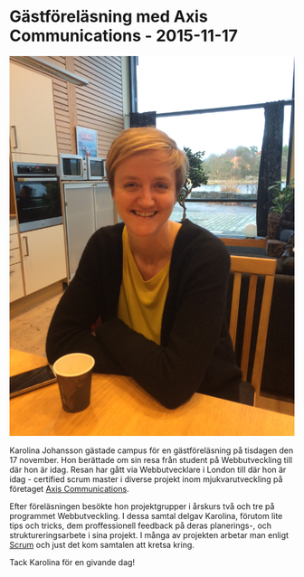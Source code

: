 # Gästföreläsning med Axis Communications - 2015-11-17


<img src="https://raw.githubusercontent.com/dite-bth/guest-lectures/master/axis-151117/karolina.jpg" />


Karolina Johansson gästade campus för en gästföreläsning på tisdagen den 17 november. Hon berättade om sin resa från student på Webbutveckling till där hon är idag. Resan har gått via Webbutvecklare i London till där hon är idag - certified scrum master i diverse projekt inom mjukvarutveckling på företaget <a href="http://www.axis.com/" target="_blank">Axis Communications</a>.  

Efter föreläsningen besökte hon projektgrupper i årskurs två och tre på programmet Webbutveckling. I dessa samtal delgav Karolina, förutom lite tips och tricks, dem proffessionell feedback på deras planerings-, och struktureringsarbete i sina projekt.  I många av projekten arbetar man enligt <a href="https://en.wikipedia.org/wiki/Scrum_(software_development)" target="_blank">Scrum</a> och just det kom samtalen att kretsa kring.  

Tack Karolina för en givande dag!
